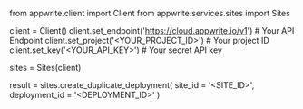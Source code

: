 from appwrite.client import Client
from appwrite.services.sites import Sites

client = Client()
client.set_endpoint('https://cloud.appwrite.io/v1') # Your API Endpoint
client.set_project('<YOUR_PROJECT_ID>') # Your project ID
client.set_key('<YOUR_API_KEY>') # Your secret API key

sites = Sites(client)

result = sites.create_duplicate_deployment(
    site_id = '<SITE_ID>',
    deployment_id = '<DEPLOYMENT_ID>'
)

